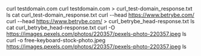 curl testdomain.com
curl testdomain.com > curl_test-domain_response.txt
ls
cat curl_test-domain_response.txt
curl --head https://www.betrybe.com/
curl --head https://www.betrybe.com/ > curl_betrybe_head-response.txt
ls
cat curl_betrybe_head-response.txt
curl -O https://images.pexels.com/photos/220357/pexels-photo-220357.jpeg
ls
curl -o free-keyboard-stock-photo.jpeg https://images.pexels.com/photos/220357/pexels-photo-220357.jpeg
ls